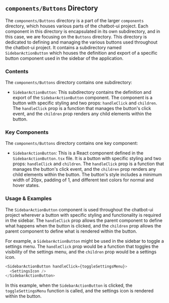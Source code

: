 
## `components/Buttons` Directory

The `components/Buttons` directory is a part of the larger `components` directory, which houses various parts of the chatbot-ui project. Each component in this directory is encapsulated in its own subdirectory, and in this case, we are focusing on the `Buttons` directory. This directory is dedicated to defining and managing the various buttons used throughout the chatbot-ui project. It contains a subdirectory named `SidebarActionButton` which houses the definition and export of a specific button component used in the sidebar of the application.

### Contents

The `components/Buttons` directory contains one subdirectory:

- `SidebarActionButton`: This subdirectory contains the definition and export of the `SidebarActionButton` component. The component is a button with specific styling and two props: `handleClick` and `children`. The `handleClick` prop is a function that manages the button's click event, and the `children` prop renders any child elements within the button.

### Key Components

The `components/Buttons` directory contains one key component:

- `SidebarActionButton`: This is a React component defined in the `SidebarActionButton.tsx` file. It is a button with specific styling and two props: `handleClick` and `children`. The `handleClick` prop is a function that manages the button's click event, and the `children` prop renders any child elements within the button. The button's style includes a minimum width of 20px, padding of 1, and different text colors for normal and hover states.

### Usage & Examples

The `SidebarActionButton` component is used throughout the chatbot-ui project wherever a button with specific styling and functionality is required in the sidebar. The `handleClick` prop allows the parent component to define what happens when the button is clicked, and the `children` prop allows the parent component to define what is rendered within the button.

For example, a `SidebarActionButton` might be used in the sidebar to toggle a settings menu. The `handleClick` prop would be a function that toggles the visibility of the settings menu, and the `children` prop would be a settings icon.

```typescript
<SidebarActionButton handleClick={toggleSettingsMenu}>
  <SettingsIcon />
</SidebarActionButton>
```

In this example, when the `SidebarActionButton` is clicked, the `toggleSettingsMenu` function is called, and the settings icon is rendered within the button.
